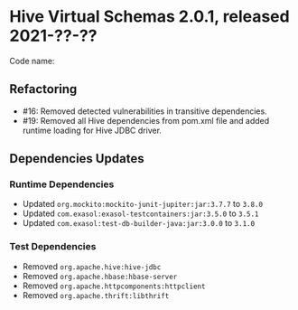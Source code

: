 # Hive Virtual Schemas 2.0.1, released 2021-??-??

Code name:

## Refactoring

* #16: Removed detected vulnerabilities in transitive dependencies.
* #19: Removed all Hive dependencies from pom.xml file and added runtime loading for Hive JDBC driver.

## Dependencies Updates

### Runtime Dependencies

* Updated `org.mockito:mockito-junit-jupiter:jar:3.7.7` to `3.8.0`
* Updated `com.exasol:exasol-testcontainers:jar:3.5.0` to `3.5.1`
* Updated `com.exasol:test-db-builder-java:jar:3.0.0` to `3.1.0`

### Test Dependencies

* Removed `org.apache.hive:hive-jdbc`
* Removed `org.apache.hbase:hbase-server`
* Removed `org.apache.httpcomponents:httpclient`
* Removed `org.apache.thrift:libthrift`